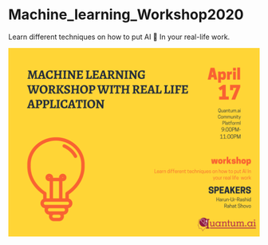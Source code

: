 # Machine_learning_Workshop2020
Learn different techniques on how to put AI 🤖 In your real-life work.

![ML_workshop](https://github.com/harunshimanto/Machine_learning_Workshop2020/blob/master/ML_Workshop.png)
